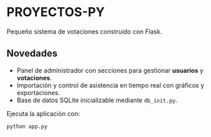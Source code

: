 # PROYECTOS-PY

Pequeño sistema de votaciones construido con Flask.

## Novedades

- Panel de administrador con secciones para gestionar **usuarios** y **votaciones**.
- Importación y control de asistencia en tiempo real con gráficos y exportaciones.
- Base de datos SQLite inicializable mediante `db_init.py`.

Ejecuta la aplicación con:

```bash
python app.py
```

